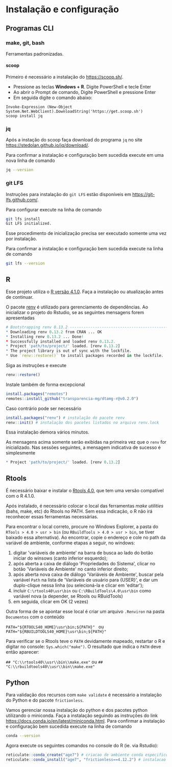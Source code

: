 # Instalação e configuração

## Programas CLI

### make, git, bash

Ferramentas padronizadas.

#### scoop

Primeiro é necessário a instalação do <https://scoop.sh/>.

- Pressione as teclas **Windows + R**. Digite PowerShell e tecle Enter
- Ao abrir o Prompt de comando, Digite PowerShell e pressione Enter
- Em seguida digite o comando abaixo:
```
Invoke-Expression (New-Object System.Net.WebClient).DownloadString('https://get.scoop.sh')
scoop install jq
```

### jq

Após a instação do scoop faça download do programa `jq` no site <https://stedolan.github.io/jq/download/>. 

Para confirmar a instalação e configuração bem sucedida execute em uma nova linha de comando

```bash
jq --version
```

### git LFS

Instruções para instalação do `git LFS` estão disponíveis em <https://git-lfs.github.com/>. 

Para configurar execute na linha de comando

```bash
git lfs install
Git LFS initialized.
```

Esse procedimento de inicialização precisa ser executado somente uma vez por instalação.

Para confirmar a instalação e configuração bem sucedida execute na linha de comando

```bash
git lfs --version
```

## R

Esse projeto utiliza o [R versão 4.1.0](https://www.r-project.org/). Faça a instalação ou atualização antes de continuar.

O pacote [renv](https://rstudio.github.io/renv/index.html) é utilizado para gerenciamento de dependências. 
Ao inicializar o projeto do Rstudio, se as seguintes mensagens forem apresentadas

```r
# Bootstrapping renv 0.13.2 --------------------------------------------------
* Downloading renv 0.13.2 from CRAN ... OK
* Installing renv 0.13.2 ... Done!
* Successfully installed and loaded renv 0.13.2.
* Project 'path/to/project/' loaded. [renv 0.13.2]
* The project library is out of sync with the lockfile.
* Use `renv::restore()` to install packages recorded in the lockfile.
```

Siga as instruções e execute

```r
renv::restore()
```

Instale também de forma excepcional

```r
install.packages("remotes")
remotes::install_github("transparencia-mg/dtamg-r@v0.2.0")
```

Caso contrário pode ser necessário

```r
install.packages("renv") # instalação do pacote renv
renv::init() # instalação dos pacotes listados no arquivo renv.lock
```

Essa instalação demora vários minutos.

As mensagens acima somente serão exibidas na primeira vez que o `renv` for inicializado. 
Nas sessões seguintes, a mensagem indicativa de sucesso é simplesmente

```r
* Project 'path/to/project/' loaded. [renv 0.13.2]
```
## Rtools

É necessário baixar e instalar o [Rtools 4.0](https://cran.r-project.org/bin/windows/Rtools/), que tem uma versão compatível com o R 4.1.0.

Após instalado, é necessário colocar o local das ferramentas _make utilities_ (bahs, make, etc) do Rtools no PATH. Sem essa indicação, o R não irá reconhecer essas ferramentas necessárias. 

Para encontrar o local correto, procure no Windows Explorer, a pasta do `RTools > 4.0 > usr > bin` (ou `RBuildTools > 4.0 > usr > bin`, se tiver baixado essa alternativa). Ao encontrar, copie o endereço e cole no path da variável de ambiente, conforme etapas a seguir, no windows:

 1. digitar 'variáveis de ambiente' na barra de busca ao lado do botão iniciar do winsows (canto inferior esquerdo);
 2. após aberta a caixa de diálogo 'Propriedades do Sistema', clicar no botão 'Variáveis de Ambiente' no canto inferior direito;
 3. após aberta nova caixa de diálogo 'Variáveis de Ambiente', buscar pela variável ``Path`` na lista de 'Variáveis de usuário para {USER}', e dar um duplo-clique nessa linha (ou selecioná-la e clicar em 'editar');
 4. incluir ``C:\rtools40\usr\bin`` ou ``C:\RBuildTools\4.0\usr\bin`` como variável nova (a depender, se Rtools ou RBuidTools)
 5. em seguida, clicar em OK (2 vezes)

Outra forma de se apontar esse local é criar um arquivo ``.Renviron`` na pasta ``Documentos`` com o conteúdo

 ```` PATH="${RTOOLS40_HOME}\usr\bin;${PATH}"  ```` ou ```` PATH="${RBUILDTOOLS40_HOME}\usr\bin;${PATH}"````
 
Para verificar se o Rtools teve o ``PATH`` devidamente mapeado, restartar o R e digitar no console: ````Sys.which("make")````. O resultado que indica o ``PATH`` deve então aparecer:

````## "C:\\rtools40\\usr\\bin\\make.exe"````
ou 
````## "C:\\rbuildtools40\\usr\\bin\\make.exe"````



## Python

Para validação dos recursos com `make validate` é necessário a instalação do Python e do pacote `frictionless`. 

Vamos gerenciar nossa instalação do python e dos pacotes python utilizando o miniconda. Faça a instalação seguindo as instruções do link <https://docs.conda.io/en/latest/miniconda.html>. Para confirmar a instalação e configuração bem sucedida execute na linha de comando

```bash
conda --version
```

Agora execute os seguintes comandos no console do R (ie. via Rstudio):

```R
reticulate::conda_create("age7") # criacao de ambiente conda especifico para esse projeto
reticulate::conda_install("age7", "frictionless==4.12.2") # instalacao da versao correta do frictionless
```

